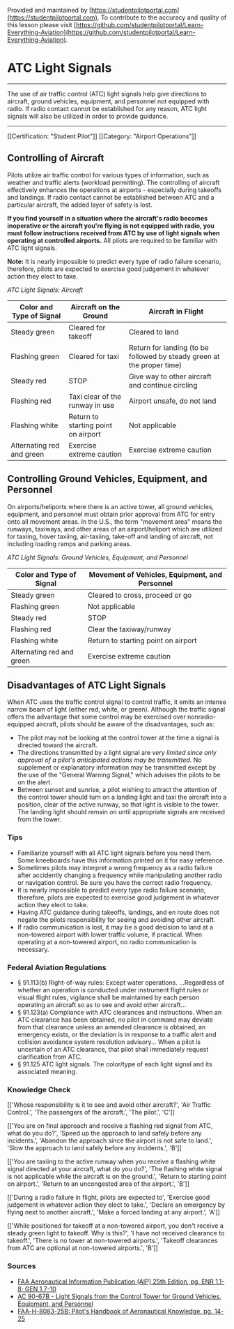 <!--

*************************************************
Copyright © 2018 by Othneil I. Drew and Student Pilot Portal.

None of the material in this Work supersedes any documents,
procedures, or regulations issued by the Federal Aviation
Administration.

The Licensors does NOT claim copyright on any material published herein
that was taken from United States government sources.

Licensed under the Apache License, Version 2.0 (the "License");
you may not use this file except in compliance with the License.
You may obtain a copy of the License at

http://www.apache.org/licenses/LICENSE-2.0

Unless required by applicable law or agreed to in writing, software
distributed under the License is distributed on an "AS IS" BASIS,
WITHOUT WARRANTIES OR CONDITIONS OF ANY KIND, either express or implied.
See the License for the specific language governing permissions and
limitations under the License.

-->
Provided and maintained by [https://studentpilotportal.com](https://studentpilotportal.com). To contribute to the accuracy and quality of this lesson please visit [https://github.com/studentpilotportal/Learn-Everything-Aviation](https://github.com/studentpilotportal/Learn-Everything-Aviation).

<!-- DO NOT CHANGE OR ALTER TEXT ABOVE -->



# ATC Light Signals

---

The use of air traffic control (ATC) light signals help give directions to aircraft, ground vehicles, equipment, and personnel not equipped with radio. If radio contact cannot be established for any reason, ATC light signals will also be utilized in order to provide guidance.

---


[[Certification: "Student Pilot"]]
[[Category: "Airport Operations"]]



## Controlling of Aircraft

Pilots utilize air traffic control for various types of information, such as weather and traffic alerts (workload permitting). The controlling of aircraft effectively enhances the operations at airports - especially during takeoffs and landings. If radio contact cannot be established between ATC and a particular aircraft, the added layer of safety is lost.

**If you find yourself in a situation where the aircraft's radio becomes inoperative or the aircraft you're flying is not equipped with radio, you must follow instructions received from ATC by use of light signals when operating at controlled airports.** All pilots are required to be familiar with ATC light signals.

**Note:** It is nearly impossible to predict every type of radio failure scenario, therefore, pilots are expected to exercise good judgement in whatever action they elect to take.

_ATC Light Signals: Aircraft_

Color and Type of Signal | Aircraft on the Ground | Aircraft in Flight
------------- | ------------- | ------------- |
Steady green | Cleared for takeoff | Cleared to land
Flashing green | Cleared for taxi | Return for landing (to be followed by steady green at the proper time)
Steady red | STOP | Give way to other aircraft and continue circling
Flashing red | Taxi clear of the runway in use | Airport unsafe, do not land
Flashing white | Return to starting point on airport | Not applicable
Alternating red and green | Exercise extreme caution | Exercise extreme caution



## Controlling Ground Vehicles, Equipment, and Personnel

On airports/heliports where there is an active tower, all ground vehicles, equipment, and personnel must obtain prior approval from ATC for entry onto all movement areas. In the U.S., the term "movement area" means the runways, taxiways, and other areas of an airport/heliport which are utilized for taxiing, hover taxiing, air-taxiing, take-off and landing of aircraft, not including loading ramps and parking areas.

_ATC Light Signals: Ground Vehicles, Equipment, and Personnel_

Color and Type of Signal | Movement of Vehicles, Equipment, and Personnel
------------- | -------------
Steady green | Cleared to cross, proceed or go
Flashing green | Not applicable
Steady red | STOP
Flashing red | Clear the taxiway/runway
Flashing white | Return to starting point on airport
Alternating red and green | Exercise extreme caution



## Disadvantages of ATC Light Signals

When ATC uses the traffic control signal to control traffic, it emits an intense narrow beam of light (either red, white, or green). Although the traffic signal offers the advantage that some control may be exercised over nonradio-equipped aircraft, pilots should be aware of the disadvantages, such as:
- The pilot may not be looking at the control tower at the time a signal is directed toward the aircraft.
- The directions transmitted by a light signal are _very limited since only approval of a pilot's anticipated actions may be transmitted._ No supplement or explanatory information may be transmitted except by the use of the "General Warning Signal," which advises the pilots to be on the alert.
- Between sunset and sunrise, a pilot wishing to attract the attention of the control tower should turn on a landing light and taxi the aircraft into a position, clear of the active runway, so that light is visible to the tower. The landing light should remain on until appropriate signals are received from the tower.



### Tips

- Familiarize yourself with all ATC light signals before you need them. Some kneeboards have this information printed on it for easy reference.
- Sometimes pilots may interpret a wrong frequency as a radio failure after accidently changing a frequency while manipulating another radio or navigation control. Be sure you have the correct radio frequency.
- It is nearly impossible to predict every type radio failure scenario, therefore, pilots are expected to exercise good judgement in whatever action they elect to take.
- Having ATC guidance during takeoffs, landings, and en route does not negate the pilots responsibility for seeing and avoiding other aircraft.
- If radio communication is lost, it may be a good decision to land at a non-towered airport with lower traffic volume, if practical. When operating at a non-towered airport, no radio communication is necessary.



### Federal Aviation Regulations

- <span class="badge-warning font-w700 px-1">&#167; 91.113(b)</span> Right-of-way rules: Except water operations. ...Regardless of whether an operation is conducted under instrument flight rules or visual flight rules, vigilance shall be maintained by each person operating an aircraft so as to see and avoid other aircraft...
- <span class="badge-warning font-w700 px-1">&#167; 91.123(a)</span> Compliance with ATC clearances and instructions. When an ATC clearance has been obtained, no pilot in command may deviate from that clearance unless an amended clearance is obtained, an emergency exists, or the deviation is in response to a traffic alert and collision avoidance system resolution advisory... When a pilot is uncertain of an ATC clearance, that pilot shall immediately request clarification from ATC.
- <span class="badge-warning font-w700 px-1">&#167; 91.125</span> ATC light signals. The color/type of each light signal and its associated meaning.



### Knowledge Check

[['Whose responsibility is it to see and avoid other aircraft?', 'Air Traffic Control.', 'The passengers of the aircraft.', 'The pilot.', 'C']]

[['You are on final approach and receive a flashing red signal from ATC, what do you do?', 'Speed up the approach to land safely before any incidents.', 'Abandon the approach since the airport is not safe to land.', 'Slow the approach to land safely before any incidents.', 'B']]

[['You are taxiing to the active runway when you receive a flashing white signal directed at your aircraft, what do you do?', 'The flashing white signal is not applicable while the aircraft is on the ground.', 'Return to starting point on airport.', 'Return to an uncongested area of the airport.', 'B']]

[['During a radio failure in flight, pilots are expected to', 'Exercise good judgement in whatever action they elect to take.', 'Declare an emergency by flying next to another aircraft.', 'Make a forced landing at any airport.', 'A']]

[['While positioned for takeoff at a non-towered airport, you don't receive a steady green light to takeoff. Why is this?', 'I have not received clearance to takeoff.', 'There is no tower at non-towered airports.', 'Takeoff clearances from ATC are optional at non-towered airports.', 'B']]



### Sources

- [FAA Aeronautical Information Publication (AIP) 25th Edition, pg. ENR 1.1-8; GEN 1.7-10](https://www.faa.gov/air_traffic/publications)
- [AC 90-67B - Light Signals from the Control Tower for Ground Vehicles, Equipment, and Personnel](https://www.faa.gov/regulations_policies/advisory_circulars/index.cfm/go/document.information/documentID/23122)
- [FAA-H-8083-25B: Pilot's Handbook of Aeronautical Knowledge, pg. 14-25](http://studentpilotportal.com/books/aeronautical-knowledge-handbook)

